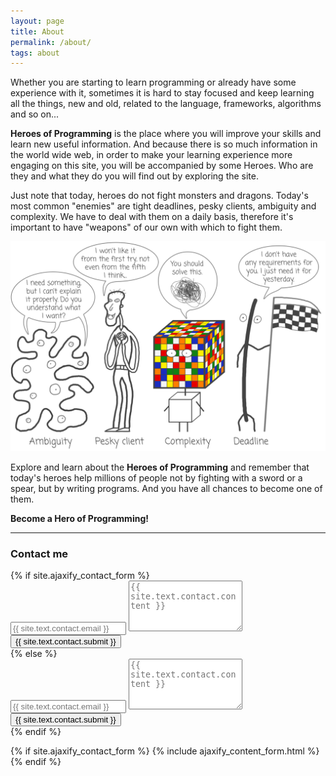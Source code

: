 ```yaml
---
layout: page
title: About
permalink: /about/
tags: about
---
```


Whether you are starting to learn programming or already have some experience with it, sometimes it is hard to stay focused and keep learning all the things, new and old, related to the language, frameworks, algorithms and so on...

**Heroes of Programming** is the place where you will improve your skills and learn new useful information. And because there is so much information in the world wide web, in order to make your learning experience more engaging on this site, you will be accompanied by some Heroes. Who are they and what they do you will find out by exploring the site. 

Just note that today, heroes do not fight monsters and dragons. Today's most common "enemies" are tight deadlines, pesky clients, ambiguity and complexity. We have to deal with them on a daily basis, therefore it's important to have "weapons" of our own with which to fight them.

![Today's Monsters we need to fight](/assets/images/heroes/todays-monsters.png)

Explore and learn about the **Heroes of Programming** and remember that today's heroes help millions of people not by fighting with a sword or a spear, but by writing programs. And you have all chances to become one of them. 

**Become a Hero of Programming!**

<hr class="margin-top-md margin-bottom-md">

### Contact me

<div class="py2">
  {% if site.ajaxify_contact_form %}
    <form class="form-stacked">
      <input type="text" name="email" class="field-light" placeholder="{{ site.text.contact.email }}">
      <textarea type="text" name="content" class="field-light" rows="5" placeholder="{{ site.text.contact.content }}"></textarea>
      <input type="text" name="_gotcha" style="display:none" />
      <button type='submit' class="button button-blue button-big mobile-block">{{ site.text.contact.submit }}</button>
    </form>
  {% else %}
    <form action="https://formspree.io/{{ site.email }}" method="POST" class="form-stacked">
      <input type="text" name="email" class="field-light" placeholder="{{ site.text.contact.email }}">
      <textarea type="text" name="content" class="field-light" rows="5" placeholder="{{ site.text.contact.content }}"></textarea>
      <input type="hidden" name="_next" value="{{ site.baseurl }}/thanks/" />
      <input type="hidden" name="_subject" value="{{ site.text.contact.subject }}" />
      <input type="text" name="_gotcha" style="display:none" />
      <input type="submit" class="button button-blue button-big mobile-block" value="{{ site.text.contact.submit }}">
    </form>
  {% endif %}
</div>

{% if site.ajaxify_contact_form %}
  {% include ajaxify_content_form.html %}
{% endif %}
